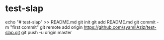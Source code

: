 # test-slap
echo "# test-slap" >> README.md
git init
git add README.md
git commit -m "first commit"
git remote add origin https://github.com/syamilAziz/test-slap.git
git push -u origin master

